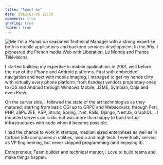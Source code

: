 ```yaml
---
title: "About me"
date: 2012-03-05 12:53
comments: true
sharing: true
footer: true
---
```


![Me](https://www.gravatar.com/avatar/2822e90281e07b2f29177dee6e2dd84c?s=300&d=mp#floatleft)
I'm a _Hands on_ seasoned Technical Manager with a strong expertise both in
mobile applications and backend services development. In the 90s, I pioneered
the French media Web with Libération, Le Monde and France Télévisions.

I started building my expertise in mobile applications in 2001, well before the
rise of the iPhone and Android platforms. First with embedded navigation and
next with mobile imaging, I managed to get my hands dirty with virtually every
phone platform, from handset vendors proprietary ones to iOS and Android through
Windows Mobile, J2ME, Symbian, Doja and even Brew.

On the server side, I followed the state of the art technologies as they
matured, starting from basic CGI up to GRPC and Websockets, through Perl, PHP,
JSP/J2EE, ASP, Struts, Spring, .Net, Rails, Django, NestJS, GraphQL... I mounted
servers on racks but was more than happy to build virtual infrastructures with
code when it became possible.

I had the chance to work in startups, medium sized enterprises as well as in
fortune 500 companies in utilities, media and high tech. I eventually served as
VP Engineering, but never stopped programming (and enjoying it).

Entrepreneur, Team builder and technical mentor, I Love to build teams and make
things happen.
